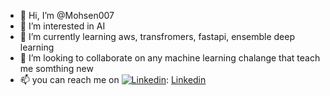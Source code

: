 - 👋 Hi, I’m @Mohsen007
- 👀 I’m interested in AI
- 🌱 I’m currently learning aws, transfromers, fastapi, ensemble deep learning
- 💞️ I’m looking to collaborate on any machine learning chalange that teach me somthing new
- 📫 you can reach me on [![Linkedin](https://img.shields.io/badge/LinkedIn-0077B5?style=for-the-badge&logo=linkedin&logoColor=white)][1]: [Linkedin](www.linkedin.com/in/-khosmohsenroabadi-606a8358)
<!---
Mohsen007/Mohsen007 is a ✨ special ✨ repository because its `README.md` (this file) appears on your GitHub profile.
You can click the Preview link to take a look at your changes.
--->
[1]: https://www.linkedin.com/in/your_contact_info

